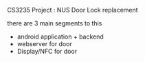 CS3235 Project : NUS Door Lock replacement

there are 3 main segments to this
- android application + backend
- webserver for door
- Display/NFC for door

